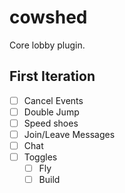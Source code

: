# cowshed
Core lobby plugin.

## First Iteration

* [ ] Cancel Events
* [ ] Double Jump
* [ ] Speed shoes
* [ ] Join/Leave Messages
* [ ] Chat
* [ ] Toggles
    * [ ] Fly
    * [ ] Build
